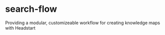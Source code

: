 # search-flow
Providing a modular, customizeable workflow for creating knowledge maps with Headstart
